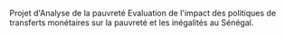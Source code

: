 Projet d'Analyse de la pauvreté
Evaluation de l'impact des politiques de transferts monétaires sur la pauvreté et les inégalités au Sénégal.
